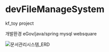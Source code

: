# devFileManageSystem
kf_toy project

개발환경
eGov/java/spring
mysql
websquare



![문서관리시스템_ERD](https://github.com/hyeeebin/devFileManageSystem/assets/115689652/c75a4826-c486-41b6-91c5-6b55d11fb8e6)
